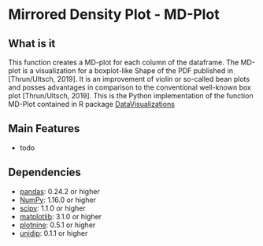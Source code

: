 # Mirrored Density Plot - MD-Plot

## What is it
This function creates a MD-plot for each column of the dataframe. The MD-plot is a visualization
for a boxplot-like Shape of the PDF published in [Thrun/Ultsch, 2019]. It is an improvement of
violin or so-called bean plots and posses advantages in comparison to the conventional well-known
box plot [Thrun/Ultsch, 2019]. This is the Python implementation of the function MD-Plot contained 
in R package [DataVisualizations](https://cran.r-project.org/web/packages/DataVisualizations/index.html)

## Main Features
- todo

## Dependencies
- [pandas](https://pandas.pydata.org): 0.24.2 or higher
- [NumPy](http://www.numpy.org): 1.16.0 or higher
- [scipy](https://www.scipy.org/): 1.1.0 or higher
- [matplotlib](https://matplotlib.org/): 3.1.0 or higher
- [plotnine](https://plotnine.readthedocs.io/en/stable/): 0.5.1 or higher
- [unidip](https://github.com/BenjaminDoran/unidip/): 0.1.1 or higher